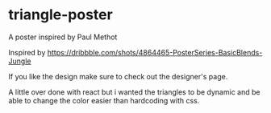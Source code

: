 # triangle-poster
A poster inspired by Paul Methot

Inspired by https://dribbble.com/shots/4864465-PosterSeries-BasicBlends-Jungle

If you like the design make sure to check out the designer's page.

A little over done with react but i wanted the triangles to be dynamic and be able to change the color easier than hardcoding with css.
